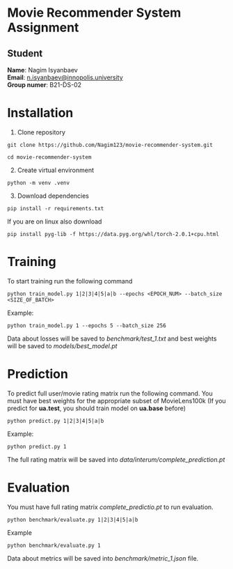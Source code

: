 # Movie Recommender System Assignment
## Student
**Name**: Nagim Isyanbaev
<br/>
**Email**: n.isyanbaev@innopolis.university
<br/>
**Group numer**: B21-DS-02
# Installation
1. Clone repository
```console
git clone https://github.com/Nagim123/movie-recommender-system.git
```
```console
cd movie-recommender-system
```
2. Create virtual environment
```console
python -m venv .venv
```
3. Download dependencies
```console
pip install -r requirements.txt
```
If you are on linux also download
```console
pip install pyg-lib -f https://data.pyg.org/whl/torch-2.0.1+cpu.html
```
# Training
To start training run the following command
```console
python train_model.py 1|2|3|4|5|a|b --epochs <EPOCH_NUM> --batch_size <SIZE_OF_BATCH>
```
Example:
```console
python train_model.py 1 --epochs 5 --batch_size 256
```
Data about losses will be saved to *benchmark/test_1.txt* and best weights will be saved to *models/best_model.pt*

# Prediction
To predict full user/movie rating matrix run the following command. You must have best weights for the appropriate subset of MovieLens100k (If you predict for **ua.test**, you should train model on **ua.base** before)
```console
python predict.py 1|2|3|4|5|a|b
```
Example:
```console
python predict.py 1
```
The full rating matrix will be saved into *data/interum/complete_prediction.pt*
# Evaluation
You must have full rating matrix *complete_predictio.pt* to run evaluation.
```console
python benchmark/evaluate.py 1|2|3|4|5|a|b
```
Example
```console
python benchmark/evaluate.py 1
```
Data about metrics will be saved into *benchmark/metric_1.json* file.